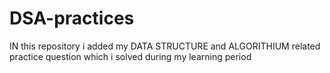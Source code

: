 # DSA-practices
IN this repository i added my DATA STRUCTURE  and  ALGORITHIUM related  practice question which i solved during my learning period
